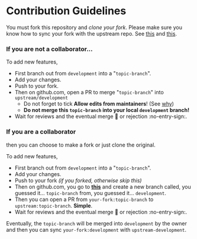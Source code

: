 # Contribution Guidelines

You must fork this repository and _clone your fork_. Please make sure you know how to sync your fork with the upstream repo.
See [this](https://help.github.com/articles/syncing-a-fork/) and [this](https://ginsys.eu/git-and-github-keeping-a-feature-branch-updated-with-upstream/).

### If you are not a collaborator...

To add new features,

* First branch out from `development` into a "`topic-branch`".
* Add your changes.
* Push to your fork.
* Then on github.com, open a PR to merge "`topic-branch`" into `upstream/development`
    - Do not forget to tick **Allow edits from maintainers**! (See [why](https://help.github.com/articles/allowing-changes-to-a-pull-request-branch-created-from-a-fork/#enabling-repository-maintainer-permissions-on-existing-pull-requests))
    - **Do not merge this `topic-branch` into your local `development` branch!**
* Wait for reviews and the eventual merge :1st_place_medal: or rejection :no-entry-sign:.

### If you are a collaborator

then you can choose to make a fork or just clone the original.

To add new features,

* First branch out from `development` into a "`topic-branch`".
* Add your changes.
* Push to your fork _(if you forked, otherwise skip this)_
* Then on github.com, you go to **[this](https://www.github.com/arrow-/phoenix)** and create a new branch called, you guessed it... `topic-branch` from, you guessed it... `development`.
* Then you can open a PR from `your-fork:topic-branch` to `upstream:topic-branch`. **Simple**.
* Wait for reviews and the eventual merge :1st_place_medal: or rejection :no-entry-sign:.

Eventually, the `topic-branch` will be merged into `development` by the owner and then you can sync `your-fork:development` with `upstream-development`.